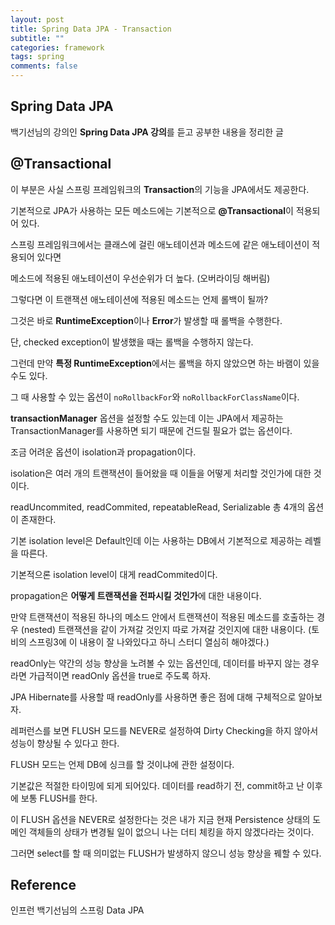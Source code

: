 ```yaml
---
layout: post
title: Spring Data JPA - Transaction
subtitle: ""
categories: framework
tags: spring
comments: false
---
```


## Spring Data JPA

백기선님의 강의인 **Spring Data JPA 강의**를 듣고 공부한 내용을 정리한 글

## @Transactional

이 부분은 사실 스프링 프레임워크의 **Transaction**의 기능을 JPA에서도 제공한다.

기본적으로 JPA가 사용하는 모든 메소드에는 기본적으로 **@Transactional**이 적용되어 있다.

스프링 프레임워크에서는 클래스에 걸린 애노테이션과 메소드에 같은 애노테이션이 적용되어 있다면

메소드에 적용된 애노테이션이 우선순위가 더 높다. (오버라이딩 해버림)

그렇다면 이 트랜잭션 애노테이션에 적용된 메소드는 언제 롤백이 될까?

그것은 바로 **RuntimeException**이나 **Error**가 발생할 때 롤백을 수행한다.

단, checked exception이 발생했을 때는 롤백을 수행하지 않는다.

그런데 만약 **특정 RuntimeException**에서는 롤백을 하지 않았으면 하는 바램이 있을 수도 있다.

그 때 사용할 수 있는 옵션이 `noRollbackFor`와 `noRollbackForClassName`이다.

**transactionManager** 옵션을 설정할 수도 있는데 이는 JPA에서 제공하는 TransactionManager를 사용하면 되기 때문에 건드릴 필요가 없는 옵션이다.

조금 어려운 옵션이 isolation과 propagation이다.

isolation은 여러 개의 트랜잭션이 들어왔을 때 이들을 어떻게 처리할 것인가에 대한 것이다.

readUncommited, readCommited, repeatableRead, Serializable 총 4개의 옵션이 존재한다.

기본 isolation level은 Default인데 이는 사용하는 DB에서 기본적으로 제공하는 레벨을 따른다.

기본적으론 isolation level이 대게 readCommited이다.

propagation은 **어떻게 트랜잭션을 전파시킬 것인가**에 대한 내용이다.

만약 트랜잭션이 적용된 하나의 메소드 안에서 트랜잭션이 적용된 메소드를 호출하는 경우 (nested) 트랜잭션을 같이 가져갈 것인지 따로 가져갈 것인지에 대한 내용이다. (토비의 스프링3에 이 내용이 잘 나와있다고 하니 스터디 열심히 해야겠다.)

readOnly는 약간의 성능 향상을 노려볼 수 있는 옵션인데, 데이터를 바꾸지 않는 경우라면 가급적이면 readOnly 옵션을 true로 주도록 하자.

JPA Hibernate를 사용할 때 readOnly를 사용하면 좋은 점에 대해 구체적으로 알아보자.

레퍼런스를 보면 FLUSH 모드를 NEVER로 설정하여 Dirty Checking을 하지 않아서 성능이 향상될 수 있다고 한다.

FLUSH 모드는 언제 DB에 싱크를 할 것이냐에 관한 설정이다. 

기본값은 적절한 타이밍에 되게 되어있다. 데이터를 read하기 전, commit하고 난 이후에 보통 FLUSH를 한다.

이 FLUSH 옵션을 NEVER로 설정한다는 것은 내가 지금 현재 Persistence 상태의 도메인 객체들의 상태가 변경될 일이 없으니 나는 더티 체킹을 하지 않겠다라는 것이다.

그러면 select를 할 때 의미없는 FLUSH가 발생하지 않으니 성능 향상을 꿰할 수 있다.

## Reference

인프런 백기선님의 스프링 Data JPA
